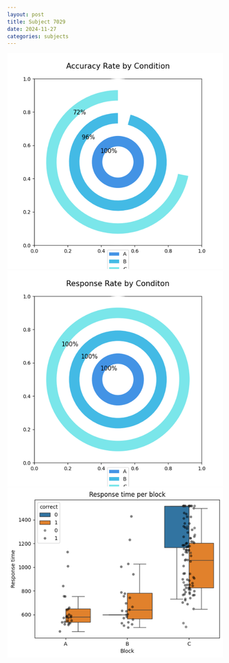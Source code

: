 ```yaml
---
layout: post
title: Subject 7029
date: 2024-11-27
categories: subjects
---
```


![](data/7029/run-12/7029_accuracy_rate.png)
![](data/7029/run-12/7029_response_rate.png)
![](data/7029/run-12/7029_rt.png)
